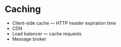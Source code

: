 # Caching

* Client-side cache — HTTP header expiration time
* CDN
* Load balancer — cache requests
* Message broker
